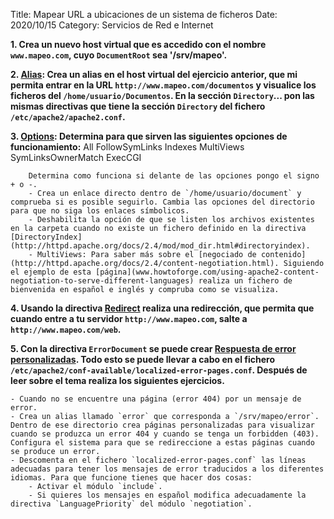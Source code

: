 Title: Mapear URL a ubicaciones de un sistema de ficheros
Date: 2020/10/15
Category: Servicios de Red e Internet



**1. Crea un nuevo host virtual que es accedido con el nombre `www.mapeo.com`, cuyo `DocumentRoot` sea '/srv/mapeo'.**

**2. [Alias](http://httpd.apache.org/docs/2.4/mod/mod_alias.html#alias): Crea un alias en el host virtual del ejercicio anterior, que mi permita entrar en la URL `http://www.mapeo.com/documentos` y visualice los ficheros del `/home/usuario/Documentos`. En la sección `Directory`... pon las mismas directivas que tiene la sección `Directory` del fichero `/etc/apache2/apache2.conf`.**

**3. [Options](http://httpd.apache.org/docs/2.4/mod/core.html#options): Determina para que sirven las siguientes opciones de funcionamiento:**
        All
        FollowSymLinks
        Indexes
        MultiViews
        SymLinksOwnerMatch
        ExecCGI

        Determina como funciona si delante de las opciones pongo el signo + o -.
        - Crea un enlace directo dentro de `/home/usuario/document` y comprueba si es posible seguirlo. Cambia las opciones del directorio para que no siga los enlaces símbolicos.
        - Deshabilita la opción de que se listen los archivos existentes en la carpeta cuando no existe un fichero definido en la directiva [DirectoryIndex](http://httpd.apache.org/docs/2.4/mod/mod_dir.html#directoryindex).
        - MultiViews: Para saber más sobre el [negociado de contenido](http://httpd.apache.org/docs/2.4/content-negotiation.html). Siguiendo el ejemplo de esta [página](www.howtoforge.com/using-apache2-content-negotiation-to-serve-different-languages) realiza un fichero de bienvenida en español e inglés y compruba como se visualiza.

**4. Usando la directiva [Redirect](http://httpd.apache.org/docs/2.4/mod/mod_alias.html#redirect) realiza una redirección, que permita que cuando entre a tu servidor `http://www.mapeo.com`, salte a `http://www.mapeo.com/web`.**

**5. Con la directiva `ErrorDocument` se puede crear [Respuesta de error personalizadas](http://httpd.apache.org/docs/2.4/custom-error.html). Todo esto se puede llevar a cabo en el fichero `/etc/apache2/conf-available/localized-error-pages.conf`. Después de leer sobre el tema realiza los siguientes ejercicios.**

    - Cuando no se encuentre una página (error 404) por un mensaje de error.
    - Crea un alias llamado `error` que corresponda a `/srv/mapeo/error`. Dentro de ese directorio crea páginas personalizadas para visualizar cuando se produzca un error 404 y cuando se tenga un forbidden (403). Configura el sistema para que se redireccione a estas páginas cuando se produce un error.
    - Descomenta en el fichero `localized-error-pages.conf` las líneas adecuadas para tener los mensajes de error traducidos a los diferentes idiomas. Para que funcione tienes que hacer dos cosas:
        - Activar el módulo `include`.
        - Si quieres los mensajes en español modifica adecuadamente la directiva `LanguagePriority` del módulo `negotiation`.
